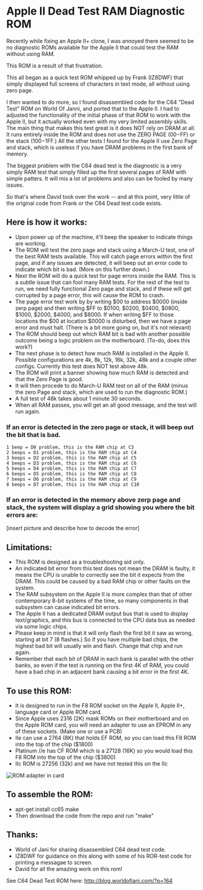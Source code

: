 # Apple II Dead Test RAM Diagnostic ROM
Recently while fixing an Apple II+ clone, I was annoyed there seemed to be no diagnostic ROMs available for the Apple II that could test the RAM without using RAM. 

This ROM is a result of that frustration.

This all began as a quick test ROM whipped up by Frank (IZ8DWF) that simply displayed full screens of characters in text mode, all without using zero page. 

I then wanted to do more, so I found disassembled code for the C64 "Dead Test" ROM on World Of Janni, and ported that to the Apple II. I had to adjusted the functionality of the initial phase of that ROM to work with the Apple II, but it actually worked even with my very limited assembly skills. The main thing that makes this test great is it does NOT rely on DRAM at all. It runs entirely inside the ROM and does not use the ZERO PAGE ($00-$FF) or the stack ($100-$1FF.) All the other tests I found for the Apple II use Zero Page and stack, which is useless if you have DRAM problems in the first bank of memory. 

The biggest problem with the C64 dead test is the diagnostic is a very simply RAM test that simply filled up the first several pages of RAM with simple patters. It will mis a lot of problems and also can be fooled by many issues.

So that's where David took over the work -- and at this point, very little of the original code from Frank or the C64 Dead test code exists. 

## Here is how it works:
* Upon power up of the machine, it'll beep the speaker to indicate things are working.
* The ROM will test the zero page and stack using a March-U test, one of the best RAM tests available. This will catch page errors within the first page, and if any issues are detected, it will beep out an error code to indicate which bit is bad. (More on this further down.)
* Next the ROM will do a quick test for page errors inside the RAM. This is a subtle issue that can fool many RAM tests. For the rest of the test to run, we need fully functional Zero page and stack, and if these will get corrupted by a page error, this will cause the ROM to crash.
* The page error test work by by writing $00 to address $0000 (inside zerp page) and then writing $FF to $0100, $0200, $0400, $0800, $1000, $2000, $4000, and $8000. If when writing $FF to those locations the $00 at location $0000 is disturbed, then we have a page error and must halt. (There is a bit more going on, but it's not relevant)
* The ROM should beep out which RAM bit is bad with another possible outcome being a logic problem on the motherboard. (To-do, does this work?)
* The next phase is to detect how much RAM is installed in the Apple II. Possible configurations are 4k, 8k, 12k, 16k, 32k, 48k and a couple other configs. Currently this test does NOT test above 48k.
* The ROM will print a banner showing how much RAM is detected and that the Zero Page is good.
* It will then procede to do March-U RAM test on all of the RAM (minus the zero Page and stack, which are used to run the diagnostic ROM.)
* A full test of 48k takes about 1 minute 30 seconds.
* When all RAM passes, you will get an all good message, and the test will run again.

### If an error is detected in the zero page or stack, it will beep out the bit that is bad.

```
1 beep = D0 problem, this is the RAM chip at C3
2 beeps = D1 problem, this is the RAM chip at C4
3 beeps = D2 problem, this is the RAM chip at C5
4 beeps = D3 problem, this is the RAM chip at C6
5 beeps = D4 problem, this is the RAM chip at C7
6 beeps = D5 problem, this is the RAM chip at C8
7 beeps = D6 problem, this is the RAM chip at C9
8 beeps = D7 problem, this is the RAM chip at C10
```

### If an error is detected in the memory above zerp page and stack, the system will display a grid showing you where the bit errors are:

[insert picture and describe how to decode the error]

## Limitations: 
* This ROM is designed as a troubleshooting aid only.
* An indicated bit error from this test does not mean the DRAM is faulty, it means the CPU is unable to correctly see the bit it expects from the DRAM. This could be caused by a bad RAM chip or other faults on the system.
* The RAM subsystem on the Apple II is more complex than that of other contemporary 8-bit systems of the time, so many components in that subsystem can cause indicated bit errors.
* The Apple II has a dedicated DRAM output bus that is used to display text/graphics, and this bus is connected to the CPU data bus as needed via some logic chips.
* Please keep in mind is that it will only flash the first bit it saw as wrong, starting at bit 7 (8 flashes.) So if you have multiple bad chips, the highest bad bit will usually win and flash. Change that chip and run again.
* Remember that each bit of DRAM in each bank is parallel with the other banks, so even if the test is running on the first 4K of RAM, you could have a bad chip in an adjacent bank causing a bit error in the first 4K. 

## To use this ROM:
* It is designed to run in the F8 ROM socket on the Apple II, Apple II+, language card or Apple ROM card.
* Since Apple uses 2316 (2K) mask ROMs on their motherboard and on the Apple ROM card, you will need an adapter to use an EPROM in any of these sockets. (Make one or use a PCB)
* IIe can use a 2764 (8K) that holds EF ROM, so you can load this F8 ROM into the top of the chip ($1800)
* Platinum //e has CF ROM which is a 27128 (16K) so you would load this F8 ROM into the top of the chip ($3800)
* IIc ROM is 27256 (32k) and we have not tested this on the IIc

![ROM adapter in card](https://github.com/misterblack1/appleII_deadtest/blob/main/pictures/Screen%20Shot%202023-08-27%20at%207.45.43%20PM.png?raw=true)

## To assemble the ROM:
* apt-get install cc65 make
* Then download the code from the repo and run "make"

## Thanks: 
* World of Jani for sharing disassembled C64 dead test code.
* IZ8DWF for guidance on this along with some of his ROR-test code for printing a messagae to screen.
* David for all the amazing work on this rom!

See C64 Dead Test ROM here: http://blog.worldofjani.com/?p=164

